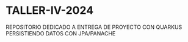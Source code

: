 # TALLER-IV-2024
REPOSITORIO DEDICADO A ENTREGA DE PROYECTO CON QUARKUS PERSISTIENDO DATOS CON JPA/PANACHE
